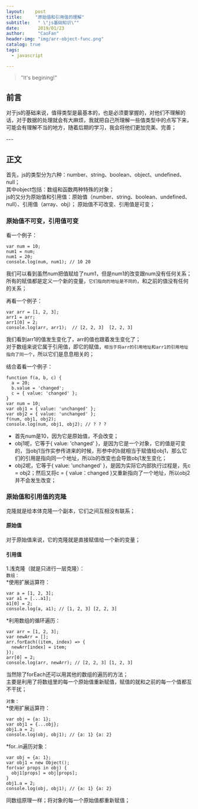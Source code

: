 ```yaml
---
layout:    post
title:     "原始值和引用值的理解"
subtitle:   " \"js基础知识\""
date:       2019/01/23
author:     "CaoFan"
header-img: "img/arr-object-func.png"
catalog: true
tags:
  - javascript

---
```


>"It's begining!" 

## 前言
对于js的基础来说，值得类型是最基本的，也是必须要掌握的，对他们不理解的话，对于数据的处理就会有大麻烦，我就把自己所理解一些值类型中的点写下来，可能会有理解不当的地方，随着后期的学习，我会将他们更加完美、完善；

<p id="build"></p>
---

## 正文

首先，js的类型分为六种：number、string、boolean、object、undefined、null；       
其中object包括：数组和函数两种特殊的对象；       
js的又分为原始值和引用值：原始值（number、string、boolean、undefined、null）、引用值（array、obj）；
原始值不可改变、引用值是可变；        

### 原始值不可变，引用值可变
看一个例子：     
    
    var num = 10;
    num1 = num;
    num1 = 20;
    console.log(num, num1); // 10 20

我们可以看到虽然num把值赋给了num1，但是num1的改变跟num没有任何关系；     
所有的赋值都是定义一个新的变量，`它们指向的地址是不同的`，和之前的值没有任何的关系；    

再看一个例子：
    
    var arr = [1, 2, 3];
    arr1 = arr;
    arr1[0] = 2;
    console.log(arr, arr1);  // [2, 2, 3]  [2, 2, 3]

我们看到arr1的值发生变化了，arr的值也跟着发生变化了；       
对于数组来说它属于引用值，即它的赋值，`相当于将arr的引用地址和arr1的引用地址指向了同一个`，所以它们是息息相关的；    

结合着看一个例子：

    function f(a, b, c) {
      a = 20;
      b.value = 'changed';
      c = { value: 'changed' };
    }
    var num = 10;
    var obj1 = { value: 'unchanged' };
    var obj2 = { value: 'unchanged' };
    f(num, obj1, obj2);
    console.log(num, obj1, obj2); // ? ? ?

* 首先num是10，因为它是原始值，不会改变；    
* obj1呢，它等于{ value: 'changed' }，是因为它是一个对象，它的值是可变的，当obj1当作实参传进来的时候，形参中的b就相当于赋值给obj1，那么它们的引用是指向同一个地址，所以b的改变也会导致obj1发生变化；        
* obj2呢，它等于{ value: 'unchanged' }，是因为实际它内部执行过程是，先c = obj2；然后又将c = { value：changed }又重新指向了一个地址，所以obj2并不会发生改变；      

### 原始值和引用值的克隆
克隆就是给本体克隆一个副本，它们之间互相没有联系；
#### 原始值
对于原始值来说，它的克隆就是直接赋值给一个新的变量；
#### 引用值
1.浅克隆（就是只进行一层克隆）：      
`数组：`    
*使用扩展运算符：
    
    var a = [1, 2, 3];
    var a1 = [...a1];
    a1[0] = 2;
    console.log(a, a1); // [1, 2, 3] [2, 2, 3]

*利用数组的循环遍历：

    var arr = [1, 2, 3];
    var newArr = [];
    arr.forEach((item, index) => {
      newArr[index] = item;
    });
    arr[0] = 2;
    console.log(arr, newArr); // [2, 2, 3] [1, 2, 3]

当然除了forEach还可以用其他的数组的遍历的方法；     
主要是利用了将数组里的每一个原始值重新赋值，赋值的就和之前的每一个值都互不干扰；    

`对象：`     
*使用扩展运算符：   

    var obj = {a: 1};
    var obj1 = {...obj};
    obj1.a = 2;
    console.log(obj, obj1); // {a: 1} {a: 2}

*for..in遍历对象：   

    var obj = {a: 1};
    var obj1 = new Object();
    for(var props in obj) {
      obj1[props] = obj[props];
    }
    obj1.a = 2;
    console.log(obj, obj1); // {a: 1} {a: 2}

同数组原理一样；将对象的每一个原始值都重新赋值；